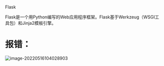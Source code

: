 

Flask

Flask是一个用Python编写的Web应用程序框架。Flask基于Werkzeug（WSGI工具包）和Jinja2模板引擎。





# 报错：

![image-20220516104028903](C:\Users\86189\AppData\Roaming\Typora\typora-user-images\image-20220516104028903.png)